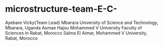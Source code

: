 # microstructure-team-E-C-
Ayebare Vicky(Team Lead)  Mbarara University of Science and Technology, Mbarara, Uganda
Asmae Hajou Mohammed V University Faculty of Sciences in Rabat, Morocco
Salma El Aimar, Mohammed V University, Rabat, Morocco
